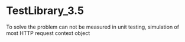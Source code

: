 TestLibrary_3.5
===============

To solve the problem can not be measured in unit testing, simulation of most HTTP request context object
